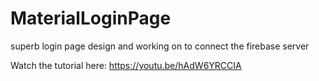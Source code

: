 # MaterialLoginPage
superb login page design and working on to connect the firebase server

Watch the tutorial here: https://youtu.be/hAdW6YRCCIA
